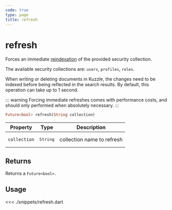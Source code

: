 ```yaml
---
code: true
type: page
title: refresh
---
```


# refresh

Forces an immediate [reindexation](https://www.elastic.co/guide/en/elasticsearch/reference/7.4/docs-refresh.html) of the provided security collection.

The available security collections are: `users`, `profiles`, `roles`.

When writing or deleting documents in Kuzzle, the changes need to be indexed before being reflected in the search results.
By default, this operation can take up to 1 second.

::: warning
Forcing immediate refreshes comes with performance costs, and should only performed when absolutely necessary.
:::


```dart
Future<bool> refresh(String collection)
```

| Property | Type | Description |
|--- |--- |--- |
| `collection` | <pre>String</pre> | collection name to refresh |

## Returns

Returns a `Future<bool>`.

## Usage

<<< ./snippets/refresh.dart